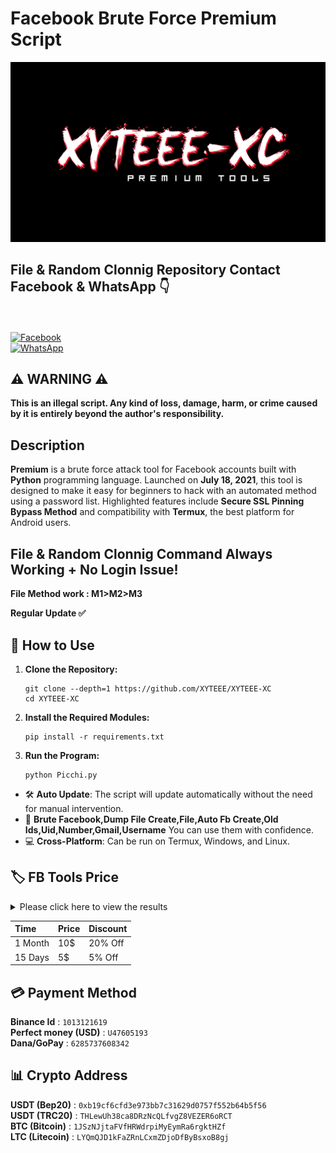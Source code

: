 # Facebook Brute Force Premium Script
![Premium](https://github.com/XYTEEE/XYTEEE-XC/blob/main/20241222_234126.png)



## File & Random Clonnig Repository Contact Facebook & WhatsApp 👇
<b></b> </br><br> [![Facebook](https://img.shields.io/badge/Facebook-XYTEEE-blue?style=flat-square&logo=facebook)](https://www.facebook.com/XyteeeHackingTools)<br> [![WhatsApp](https://img.shields.io/badge/WhatsApp-XYTEEE-blue?style=flat-square&logo=WhatsApp)](wa.me/+8801926890544)

## ⚠️ WARNING ⚠️

          
**This is an illegal script. Any kind of loss, damage, harm, or crime caused by it is entirely beyond the author's responsibility.**

## Description 

**Premium** is a brute force attack tool for Facebook accounts built with **Python** programming language. Launched on **July 18, 2021**, this tool is designed to make it easy for beginners to hack with an automated method using a password list. Highlighted features include **Secure SSL Pinning Bypass Method** and compatibility with **Termux**, the best platform for Android users.

## File & Random Clonnig Command Always Working + No Login Issue!

**File Method work : M1>M2>M3**

**Regular Update ✅️**

## 📖 How to Use
1. **Clone the Repository:**
    ```
    git clone --depth=1 https://github.com/XYTEEE/XYTEEE-XC
    cd XYTEEE-XC
    ```
2. **Install the Required Modules:**
    ```
    pip install -r requirements.txt
    ```
3. **Run the Program:**
    ```
    python Picchi.py
    ```
- 🛠️ **Auto Update**: The script will update automatically without the need for manual intervention.
- 🌟 **Brute Facebook,Dump File Create,File,Auto Fb Create,Old Ids,Uid,Number,Gmail,Username**
You can use them with confidence.
- 💻 **Cross-Platform**: Can be run on Termux, Windows, and Linux.

## 🏷 FB Tools Price
<details>
  <summary>Please click here to view the results</summary>

  ![RecurCrawl - Analisis Algoritma](https://github.com/XYTEEE/XYTEEE-XC/blob/main/Xyteee.png)

</details>

| Time | Price | Discount |
|:------------|:-------------------|:-------------------|
| 1 Month    | 10$             | 20% Off             |
| 15 Days        | 5$             | 5% Off

## 💳 Payment Method 
**Binance Id** : ```1013121619```      
**Perfect money (USD)** : ```U47605193```                        
**Dana/GoPay** : ```6285737608342```
## 📊 Crypto Address 
**USDT (Bep20)** :                     ```0xb19cf6cfd3e973bb7c31629d0757f552b64b5f56```                              
**USDT (TRC20)** :              ```THLewUh38ca8DRzNcQLfvgZ8VEZER6oRCT```                                      
**BTC (Bitcoin)** : ```1JSzNJjtaFVfHRWdrpiMyEymRa6rgktHZf```                                      
**LTC (Litecoin)** : ```LYQmQJD1kFaZRnLCxmZDjoDfByBsxoB8gj```
